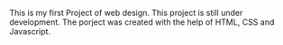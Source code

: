 This is my first Project of web design.
This project is still under development.
The porject was created with the help of HTML, CSS and Javascript.

